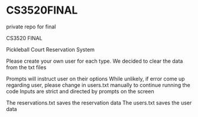 # CS3520FINAL
private repo for final

CS3520 FINAL

Pickleball Court Reservation System

Please create your own user for each type. We decided to clear the data from the txt files

Prompts will instruct user on their options
While unlikely, if error come up regarding user, please change in users.txt manually to continue running the code
Inputs are strict and directed by prompts on the screen

The reservations.txt saves the reservation data
The users.txt saves the user data
